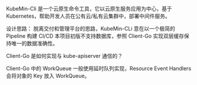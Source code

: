 KubeMin-Cli 是一个云原生命令工具，它以云原生服务应用为中心，基于Kubernetes，帮助开发人员在公有云/私有云集群中，部署中间件服务。

设计思路：
脱离交付和管理平台的思路，KubeMin-CLi 意在以一个极简的 Pipeline 构建 CI/CD
本项目初版不支持数据库，参照 Client-Go 实现双层缓存保持唯一的数据准确性。

Client-Go 是如何实现与 kube-apiserver 通信的？

Client-Go 中的 WorkQueue 一般使用延时队列实现，Resource Event Handlers 会将对象的 Key 放入 WorkQueue。

